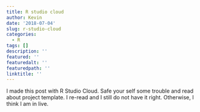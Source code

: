 ```yaml
---
title: R studio cloud
author: Kevin
date: '2018-07-04'
slug: r-studio-cloud
categories:
  - R
tags: []
description: ''
featured: ''
featuredalt: ''
featuredpath: ''
linktitle: ''
---
```


I made this post with R Studio Cloud. Safe your self some trouble and read about project template. I re-read and I still do not have it right. Otherwise, I think I am in live. 

